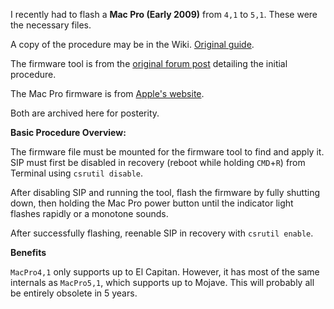 I recently had to flash a **Mac Pro (Early 2009)** from `4,1` to `5,1`. These were the necessary files.

A copy of the procedure may be in the Wiki. [Original guide](https://www.ifixit.com/Guide/How+to+Upgrade+the+Firmware+of+a+2009+Mac+Pro+41/98985).

The firmware tool is from the [original forum post](http://forum.netkas.org/index.php/topic,852.0.html) detailing the initial procedure.

The Mac Pro firmware is from [Apple's website](https://support.apple.com/kb/dl1321?locale=en_US).

Both are archived here for posterity.

**Basic Procedure Overview:**

The firmware file must be mounted for the firmware tool to find and apply it. SIP must first be disabled in recovery (reboot while holding `CMD`+`R`) from Terminal using `csrutil disable`.

After disabling SIP and running the tool, flash the firmware by fully shutting down, then holding the Mac Pro power button until the indicator light flashes rapidly or a monotone sounds.

After successfully flashing, reenable SIP in recovery with `csrutil enable`.

**Benefits**

`MacPro4,1` only supports up to El Capitan. However, it has most of the same internals as `MacPro5,1`, which supports up to Mojave. This will probably all be entirely obsolete in 5 years.

